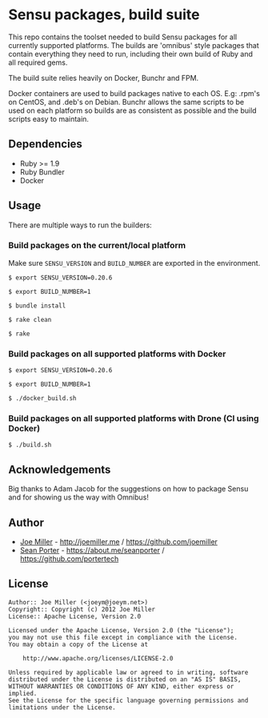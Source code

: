 Sensu packages, build suite
===========================

This repo contains the toolset needed to build Sensu packages for all
currently supported platforms. The builds are 'omnibus' style packages
that contain everything they need to run, including their own build of
Ruby and all required gems.

The build suite relies heavily on Docker, Bunchr and FPM.

Docker containers are used to build packages native to each OS. E.g:
.rpm's on CentOS, and .deb's on Debian. Bunchr allows the same scripts
to be used on each platform so builds are as consistent as possible
and the build scripts easy to maintain.

Dependencies
------------

- Ruby >= 1.9
- Ruby Bundler
- Docker

Usage
-----

There are multiple ways to run the builders:

### Build packages on the current/local platform

Make sure `SENSU_VERSION` and `BUILD_NUMBER` are exported in the environment.

```
$ export SENSU_VERSION=0.20.6

$ export BUILD_NUMBER=1

$ bundle install

$ rake clean

$ rake
```

### Build packages on all supported platforms with Docker

```
$ export SENSU_VERSION=0.20.6

$ export BUILD_NUMBER=1

$ ./docker_build.sh
```

### Build packages on all supported platforms with Drone (CI using Docker)

```
$ ./build.sh
```

Acknowledgements
----------------

Big thanks to Adam Jacob for the suggestions on how to package Sensu and for
showing us the way with Omnibus!

Author
------

* [Joe Miller](https://twitter.com/miller_joe) - http://joemiller.me /  https://github.com/joemiller
* [Sean Porter](https://twitter.com/portertech) - https://about.me/seanporter / https://github.com/portertech

License
-------

    Author:: Joe Miller (<joeym@joeym.net>)
    Copyright:: Copyright (c) 2012 Joe Miller
    License:: Apache License, Version 2.0

    Licensed under the Apache License, Version 2.0 (the "License");
    you may not use this file except in compliance with the License.
    You may obtain a copy of the License at

        http://www.apache.org/licenses/LICENSE-2.0

    Unless required by applicable law or agreed to in writing, software
    distributed under the License is distributed on an "AS IS" BASIS,
    WITHOUT WARRANTIES OR CONDITIONS OF ANY KIND, either express or implied.
    See the License for the specific language governing permissions and
    limitations under the License.
